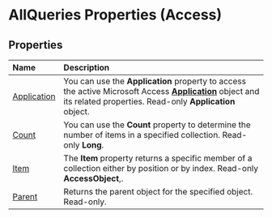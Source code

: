 
# AllQueries Properties (Access)

## Properties



|**Name**|**Description**|
|:-----|:-----|
|[Application](a123a13e-57f7-a637-e533-c5a6da3f3f94.md)|You can use the  **Application** property to access the active Microsoft Access **[Application](aefb0713-97e6-e2c7-e530-8fd2e1316a55.md)** object and its related properties. Read-only **Application** object.|
|[Count](20652f76-58f7-d703-bcdf-e8f5189a142f.md)|You can use the  **Count** property to determine the number of items in a specified collection. Read-only **Long**.|
|[Item](96c60139-9cf4-d9c7-4b4d-5eed2d0e7371.md)|The  **Item** property returns a specific member of a collection either by position or by index. Read-only **AccessObject**,.|
|[Parent](6ecf7fa6-f150-fa1d-94b5-2c2c48480367.md)|Returns the parent object for the specified object. Read-only.|
